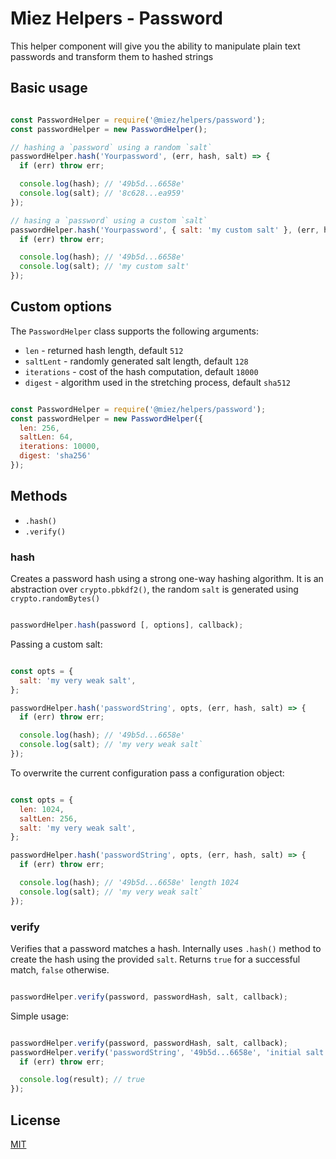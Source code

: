 # Miez Helpers - Password

This helper component will give you the ability to manipulate plain text passwords and transform them to hashed strings

## Basic usage

```javascript

const PasswordHelper = require('@miez/helpers/password');
const passwordHelper = new PasswordHelper();

// hashing a `password` using a random `salt`
passwordHelper.hash('Yourpassword', (err, hash, salt) => {
  if (err) throw err;

  console.log(hash); // '49b5d...6658e'
  console.log(salt); // '8c628...ea959'
});

// hasing a `password` using a custom `salt`
passwordHelper.hash('Yourpassword', { salt: 'my custom salt' }, (err, hash, salt) => {
  if (err) throw err;

  console.log(hash); // '49b5d...6658e'
  console.log(salt); // 'my custom salt'
});

```

## Custom options

The `PasswordHelper` class supports the following arguments:

- `len` - returned hash length, default `512`
- `saltLent` - randomly generated salt length, default `128`
- `iterations` - cost of the hash computation, default `18000`
- `digest` - algorithm used in the stretching process, default `sha512`

```javascript

const PasswordHelper = require('@miez/helpers/password');
const passwordHelper = new PasswordHelper({
  len: 256,
  saltLen: 64,
  iterations: 10000,
  digest: 'sha256'
});

```

## Methods

- `.hash()`
- `.verify()`

### hash

Creates a password hash using a strong one-way hashing algorithm. It is an abstraction over `crypto.pbkdf2()`, the random `salt` is generated using `crypto.randomBytes()`

```javascript

passwordHelper.hash(password [, options], callback);

```

Passing a custom salt:

```javascript

const opts = {
  salt: 'my very weak salt',
};

passwordHelper.hash('passwordString', opts, (err, hash, salt) => {
  if (err) throw err;

  console.log(hash); // '49b5d...6658e'
  console.log(salt); // 'my very weak salt`
});

```

To overwrite the current configuration pass a configuration object:

```javascript

const opts = {
  len: 1024,
  saltLen: 256,
  salt: 'my very weak salt',
};

passwordHelper.hash('passwordString', opts, (err, hash, salt) => {
  if (err) throw err;

  console.log(hash); // '49b5d...6658e' length 1024
  console.log(salt); // 'my very weak salt`
});

```

### verify

Verifies that a password matches a hash. Internally  uses `.hash()` method to create the hash using the provided `salt`. Returns `true` for a successful match, `false` otherwise.

```javascript

passwordHelper.verify(password, passwordHash, salt, callback);

```

Simple usage:

```javascript

passwordHelper.verify(password, passwordHash, salt, callback);
passwordHelper.verify('passwordString', '49b5d...6658e', 'initial salt', (err, result) => {
  if (err) throw err;

  console.log(result); // true
});

```

## License

[MIT](https://github.com/miezhq/miez-helpers/blob/master/LICENSE)
